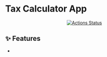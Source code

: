 # Tax Calculator App

<div align="center">
  
[![Actions Status](https://github.com/nasiroudin/tax-calculator/workflows/Build/badge.svg)](https://github.com/nasiroudin/tax-calculator/actions)

</div>

## ✨ Features
- 
